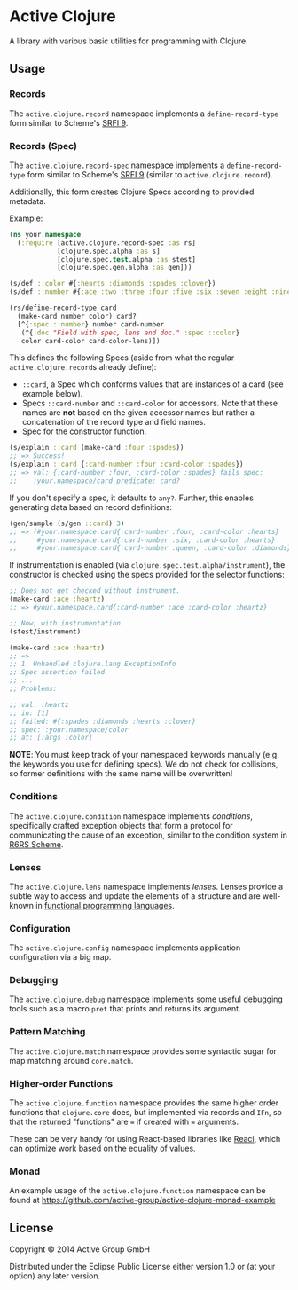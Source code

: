 # Active Clojure

A library with various basic utilities for programming with Clojure.

## Usage

### Records

The `active.clojure.record` namespace implements a
`define-record-type` form similar to Scheme's [SRFI
9](http://srfi.schemers.org/srfi-9/).

### Records (Spec)

The `active.clojure.record-spec` namespace implements a
`define-record-type` form similar to Scheme's [SRFI
9](http://srfi.schemers.org/srfi-9/) (similar to `active.clojure.record`).

Additionally, this form creates Clojure Specs according to provided metadata.

Example:

```clojure
(ns your.namespace
  (:require [active.clojure.record-spec :as rs]
            [clojure.spec.alpha :as s]
            [clojure.spec.test.alpha :as stest]
            [clojure.spec.gen.alpha :as gen]))

(s/def ::color #{:hearts :diamonds :spades :clover})
(s/def ::number #{:ace :two :three :four :five :six :seven :eight :nine :ten :jack :queen :king})

(rs/define-record-type card
  (make-card number color) card?
  [^{:spec ::number} number card-number
   (^{:doc "Field with spec, lens and doc." :spec ::color}
   color card-color card-color-lens)])
```

This defines the following Specs (aside from what the regular 
`active.clojure.record`s already define):

* `::card`, a Spec which conforms values that are instances of a card (see 
  example below).
* Specs `::card-number` and `::card-color` for accessors. Note that these names
  are **not** based on the given accessor names but rather a concatenation of
  the record type and field names.
* Spec for the constructor function.

```clojure
(s/explain ::card (make-card :four :spades))
;; => Success!
(s/explain ::card {:card-number :four :card-color :spades})
;; => val: {:card-number :four, :card-color :spades} fails spec:
;;    :your.namespace/card predicate: card?
```

If you don't specify a spec, it defaults to `any?`.
Further, this enables generating data based on record definitions:

```clojure
(gen/sample (s/gen ::card) 3)
;; => (#your.namespace.card{:card-number :four, :card-color :hearts}
;;     #your.namespace.card{:card-number :six, :card-color :hearts}
;;     #your.namespace.card{:card-number :queen, :card-color :diamonds}
```

If instrumentation is enabled (via `clojure.spec.test.alpha/instrument`), the
constructor is checked using the specs provided for the selector functions:

```clojure
;; Does not get checked without instrument.
(make-card :ace :heartz)
;; => #your.namespace.card{:card-number :ace :card-color :heartz}

;; Now, with instrumentation.
(stest/instrument)

(make-card :ace :heartz)
;; =>
;; 1. Unhandled clojure.lang.ExceptionInfo
;; Spec assertion failed.
;; ...
;; Problems: 

;; val: :heartz
;; in: [1]
;; failed: #{:spades :diamonds :hearts :clover}
;; spec: :your.namespace/color
;; at: [:args :color]
```

**NOTE**: You must keep track of your namespaced keywords manually (e.g. the
keywords you use for defining specs). We do not check for collisions, so former
definitions with the same name will be overwritten!

### Conditions

The `active.clojure.condition` namespace implements *conditions*,
specifically crafted exception objects that form a protocol for
communicating the cause of an exception, similar to the condition
system in [R6RS Scheme](http://r6rs.org/).

### Lenses

The `active.clojure.lens` namespace implements *lenses*.  Lenses
provide a subtle way to access and update the elements of a structure
and are well-known in [functional programming
languages](http://www.haskellforall.com/2013/05/program-imperatively-using-haskell.html).

### Configuration

The `active.clojure.config` namespace implements application
configuration via a big map.

### Debugging

The `active.clojure.debug` namespace implements some useful debugging
tools such as a macro `pret` that prints and returns its argument.

### Pattern Matching

The `active.clojure.match` namespace provides some syntactic sugar
for map matching around `core.match`.

### Higher-order Functions

The `active.clojure.function` namespace provides the same higher order
functions that `clojure.core` does, but implemented via records and
`IFn`, so that the returned "functions" are `=` if created with `=` arguments.

These can be very handy for using React-based libraries like [Reacl](https://github.com/active-group/reacl),
which can optimize work based on the equality of values.

### Monad

An example usage of the `active.clojure.function` namespace can be found at https://github.com/active-group/active-clojure-monad-example

## License

Copyright © 2014 Active Group GmbH

Distributed under the Eclipse Public License either version 1.0 or (at
your option) any later version.
